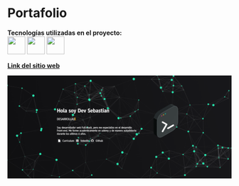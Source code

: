 # Portafolio

**Tecnologías utilizadas en el proyecto:**  
<img src="https://cdn.jsdelivr.net/gh/devicons/devicon@latest/icons/html5/html5-original.svg" height="40px" width="40px"/>
<img src="https://cdn.jsdelivr.net/gh/devicons/devicon@latest/icons/css3/css3-original.svg" height="40px" width="40px"/>
<img src="https://cdn.jsdelivr.net/gh/devicons/devicon@latest/icons/javascript/javascript-original.svg" height="40px" width="40px"/>

[**Link del sitio web** ](https://devsebastian44.github.io/)


![portafolio-presentacion](Img/Portafolio.png)

